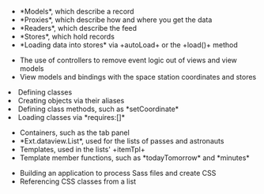 <div type="expander" caption="Fetching Data">
<ul>
<li>*Models*, which describe a record
<li>*Proxies*, which describe how and where you get the data
<li>*Readers*, which describe the feed
<li>*Stores*, which hold records
<li>*Loading data into stores* via +autoLoad+ or the +load()+ method
</ul>
</div>

<div type="expander" caption="Architecure">
<ul>
<li>The use of controllers to remove event logic out of views and view models
<li>View models and bindings with the space station coordinates and stores
</ul>
</div>

<div type="expander" caption="The Class System">
<li>Defining classes
<li>Creating objects via their aliases
<li>Defining class methods, such as *setCoordinate*
<li>Loading classes via *requires:[]*
</div>

<div type="expander" caption="Views">
<ul>
<li>Containers, such as the tab panel
<li>*Ext.dataview.List*, used for the lists of passes and astronauts
<li>Templates, used in the lists' +itemTpl+
<li>Template member functions, such as *todayTomorrow* and *minutes*
</ul>
</div>
 
<div type="expander" caption="Styling">
<ul>
<li>Building an application to process Sass files and create CSS
<li>Referencing CSS classes from a list
</ul>
</div>
 


